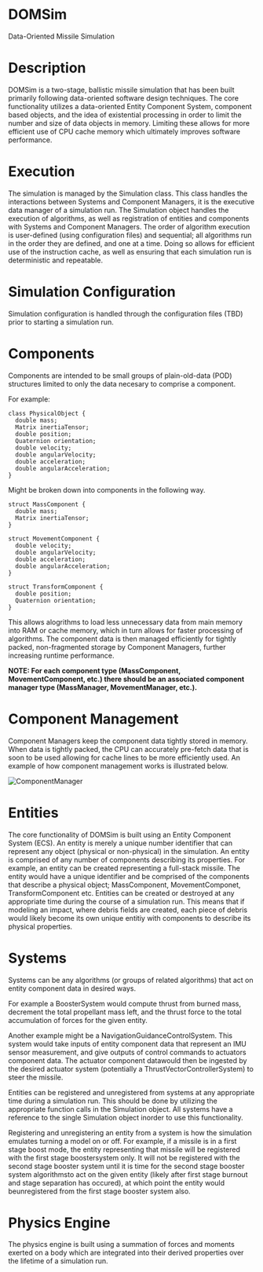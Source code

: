 # DOMSim
Data-Oriented Missile Simulation

# Description
DOMSim is a two-stage, ballistic missile simulation that has been built primarily following data-oriented software design techniques. The core functionality utilizes a data-oriented Entity Component System, component based objects, and the idea of existential processing in order to limit the number and size of data objects in memory. Limiting these allows for more efficient use of CPU cache memory which ultimately improves software performance.

# Execution 
The simulation is managed by the Simulation class. This class handles the interactions between Systems and Component Managers, it is the executive data manager of a simulation run. The Simulation object handles the execution of algorithms, as well as registration of entities and components with Systems and Component Managers.
The order of algorithm execution is user-defined (using configuration files) and sequential; all algorithms run in the order they are defined, and one at a time. Doing so allows for efficient use of the instruction cache, as well as ensuring that each simulation run is deterministic and repeatable.

# Simulation Configuration
Simulation configuration is handled through the configuration files (TBD) prior to starting a simulation run.

# Components
Components are intended to be small groups of plain-old-data (POD) structures limited to only the data necesary to comprise a component.

For example:
```
class PhysicalObject {
  double mass;
  Matrix inertiaTensor;
  double position;
  Quaternion orientation;
  double velocity;
  double angularVelocity;
  double acceleration;
  double angularAcceleration;
}
```

Might be broken down into components in the following way.
```
struct MassComponent {
  double mass;
  Matrix inertiaTensor;
}

struct MovementComponent {
  double velocity;
  double angularVelocity;
  double acceleration;
  double angularAcceleration;
}

struct TransformComponent {
  double position;
  Quaternion orientation;
}
```

This allows alogrithms to load less unnecessary data from main memory into RAM or cache memory, which in turn allows for faster processing of algorithms.
The component data is then managed efficiently for tightly packed, non-fragmented storage by Component Managers, further increasing runtime performance.

<b>NOTE: For each component type (MassComponent, MovementComponent, etc.) there should be an associated component manager type (MassManager, MovementManager, etc.).</b>

# Component Management
Component Managers keep the component data tightly stored in memory. When data is tightly packed, the CPU can accurately pre-fetch data that is soon to be used allowing for cache lines to be more efficiently used. An example of how component management works is illustrated below.

![ComponentManager](https://github.com/TDDennison/DOMSim/assets/54010305/7fe2d458-e86a-4095-ab7b-48c777fc9b20)

# Entities
The core functionality of DOMSim is built using an Entity Component System (ECS). An entity is merely a unique number identifier that can represent any object (physical or non-physical) in the simulation. An entity is comprised of any number of components describing its properties. For example, an entity can be created representing a full-stack missile. The entity would have a unique identifier and be comprised of the components that describe a physical object; MassComponent, MovementComponet, TransformComponent etc. Entities can be created or destroyed at any appropriate time during the course of a simulation run. This means that if modeling an impact, where debris fields are created, each piece of debris would likely become its own unique entitiy with components to describe its physical properties.

# Systems
Systems can be any algorithms (or groups of related algorithms) that act on entity component data in desired ways. 

For example a BoosterSystem would compute thrust from burned mass, decrement the total propellant mass left, and the thrust force to the total accumulation of forces for the given entity.

Another example might be a NavigationGuidanceControlSystem. This system would take inputs of entity component data that represent an IMU sensor measurement, and give outputs of control commands to actuators component data. The actuator component datawould then be ingested by the desired actuator system (potentially a ThrustVectorControllerSystem) to steer the missile.

Entities can be registered and unregistered from systems at any appropriate time during a simulation run. This should be done by utilizing the appropriate function calls in the Simulation object. All systems have a reference to the single Simulation object inorder to use this functionality. 

Registering and unregistering an entity from a system is how the simulation emulates turning a model on or off. For example, if a missile is in a first stage boost mode, the entity representing that missile will be registered with the first stage boostersystem only. It will not be registered with the second stage booster system until it is time for the second stage booster system algorithmsto act on the given entity (likely after first stage burnout and stage separation has occured), at which point the entity would beunregistered from the first stage booster system also.

# Physics Engine
The physics engine is built using a summation of forces and moments exerted on a body which are integrated into their derived properties over the lifetime of a simulation run.
